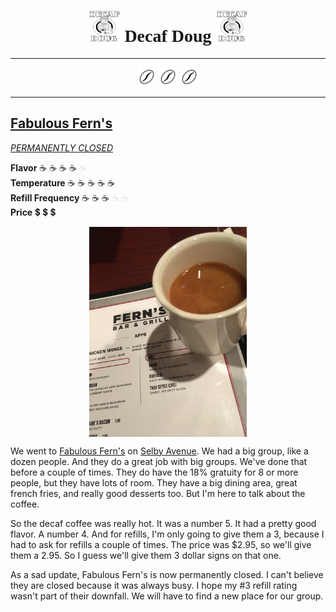 <!-- 
Title: Decaf Doug
Description: A webpage about decaf coffee, because coffee lovers have to drink decaf sometimes
Image: http://i.imgur.com/jejxCJZ.jpg
URL: http://www.decafdoug.com
Twitter Title: Decaf Doug.com
Twitter Description: A webpage about decaf coffee, because coffee lovers have to drink decaf sometimes
Twitter Image: http://i.imgur.com/jejxCJZ.jpg
Twitter Card Type: summary_large_image
-->

<!-- 
Styles: 
- http://fonts.googleapis.com/css?family=Oswald|Montserrat
- https://fonts.googleapis.com/icon?family=Material+Icons

Scripts:
- //pagead2.googlesyndication.com/pagead/js/adsbygoogle.js
-->

<!-- commenting out hamburger and nav for now
- [Home](index.html)
-->

<div style="text-align: center;">
    <h1 style="font-family: 'cursive';">
        <img src="images/decaf_doug_logo.png" alt="logo" width="50" height="50"> 
        Decaf Doug 
        <img src="images/decaf_doug_logo.png" alt="logo" width="50" height="50">
    </h1>
</div>


<!-- commenting out hamburger and nav for now
- [Home](index.html)
-->

---

<p align="center">
    <img src="images/if_barista-icons_coffee-bean_889379.svg" width="30"> 
    <img src="images/if_barista-icons_coffee-bean_889379.svg" width="30"> 
    <img src="images/if_barista-icons_coffee-bean_889379.svg" width="30">
</p>

---

## [Fabulous Fern's](http://www.fabulousferns.com/)
_[PERMANENTLY CLOSED](https://goo.gl/maps/DYUfsL5wkws)_

**Flavor** ☕️ ☕️ ☕️ ☕️ <span style="color: black; opacity: 0.1;">☕️</span>  
**Temperature** ☕️ ☕️ ☕️ ☕️ ☕️  
**Refill Frequency** ☕️ ☕️ ☕️ <span style="color: black; opacity: 0.1;">☕️</span> <span style="color: black; opacity: 0.1;">☕️</span>  
**Price** 💲 💲 💲

<div style="text-align: center;">
    <img src="images/fab ferns1.JPG" alt="Photo showing a delicious cup of hot, decaf coffee" style="width: 50%; display: block; margin-left: auto; margin-right: auto;">
</div>

We went to [Fabulous Fern's](http://www.fabulousferns.com/) on [Selby Avenue](https://goo.gl/maps/DYUfsL5wkws). We had a big group, like a dozen people. And they do a great job with big groups. We've done that before a couple of times. They do have the 18% gratuity for 8 or more people, but they have lots of room. They have a big dining area, great french fries, and really good desserts too. But I'm here to talk about the coffee.

So the decaf coffee was really hot. It was a number 5. It had a pretty good flavor. A number 4. And for refills, I'm only going to give them a 3, because I had to ask for refills a couple of times. The price was $2.95, so we'll give them a 2.95. So I guess we'll give them 3 dollar signs on that one.

As a sad update, Fabulous Fern's is now permanently closed. I can't believe they are closed because it was always busy. I hope my #3 refill rating wasn't part of their downfall. We will have to find a new place for our group.



